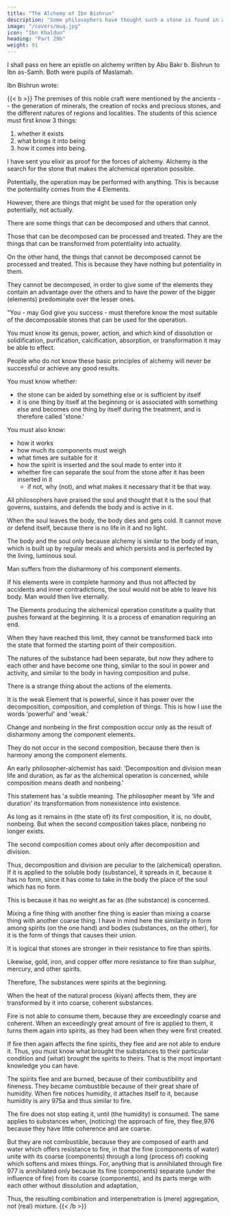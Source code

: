 ```yaml
---
title: "The Alchemy of Ibn Bishrun"
description: "Some philosophers have thought such a stone is found in animals, plants, minerals, or in everything"
image: "/covers/muq.jpg"
icon: "Ibn Khaldun"
heading: "Part 29b"
weight: 91
---
```



I shall pass on here an epistle on alchemy written by Abu Bakr b. Bishrun <!-- 969 --> to Ibn as-Samh. Both were pupils of Maslamah. <!-- If considered as carefully as it deserves to be, the --> 
 <!-- 970 -->
<!-- My discussion of Ibn Bishrn will show my attitude toward alchemy.  -->

<!-- After some introductory (remarks) in the epistle, which have nothing to do with the subject,  -->

Ibn Bishrun wrote: 

{{< b >}}
The premises of this noble craft were mentioned by the ancients -- the generation of minerals, the creation of rocks and precious stones, and the different natures of regions and localities. The students of this science must first know 3 things:
1. whether it exists
2. what brings it into being
3. how it comes into being.

<!-- If the student of alchemy knows these three things well, he achieves his object and knows as much as can be known about this science. -->

I have sent you elixir as proof for the forces of alchemy. Alchemy is the search for the stone that makes the alchemical operation possible.

Potentially, the operation may be performed with anything. This is because the potentiality comes from the 4 Elements.

<!--  It originated from their composition at the beginning and will revert to them at the
end.  -->

However, there are things that might be used for the operation only potentially, not actually.

There are some things that can be decomposed and others that cannot. 

Those that can be decomposed can be processed and treated. They are the things that can be transformed from potentiality into actuality. 

On the other hand, the things that cannot be decomposed cannot be processed and treated. This is because they have nothing but potentiality in them. 

They cannot be decomposed, in order to give some of the elements they contain an advantage over the others and to have the power of the bigger (elements) predominate over the lesser ones.

"You - may God give you success - must therefore know the most suitable of the decomposable stones that can be used for the operation. 

You must know its genus, power, action, and which kind of dissolution or solidification, purification, calcification, absorption, or transformation it may be able to effect. 

People who do not know these basic principles of alchemy will never be successful or achieve any good results. 

You must know whether:
- the stone can be aided by something else or is sufficient by itself
- it is one thing by itself at the beginning or is associated with something else and becomes one thing by itself during the treatment, and is therefore called 'stone.' 

You must also know:
- how it works
- how much its components must weigh 
- what times are suitable for it
- how the spirit is inserted and the soul made to enter into it
- whether fire can separate the soul from the stone after it has been inserted in it
  - if not, why (not), and what makes it necessary that it be that way. 

All philosophers have praised the soul and thought that it is the soul that governs, sustains, and defends the body and is active in it.

When the soul leaves the body, the body dies and gets cold. It cannot move or defend itself, because there is no life in it and no light.

<!-- 971 -->
The body and the soul only because alchemy is similar to the body of man, which is built up by regular meals  and which persists and is perfected by the living, luminous soul.

<!-- , which enables the body to do the great and mutually contradictory things that only the living power of the soul can do.  -->

Man suffers from the disharmony of his component elements. 

If his elements were in complete harmony and thus not affected by accidents and inner contradictions,
the soul would not be able to leave his body. Man would then live eternally. 

<!-- Praised be He who governs all things, He is exalted. -->

The Elements producing the alchemical operation constitute a quality that pushes forward at the beginning. It is a process of emanation requiring an end.

When they have reached this limit, they cannot be transformed back into the state that formed the starting point of their composition. <!-- 972 --> 

The natures of the substance had been separate, but now they adhere to each other and have become one thing, similar to the soul in power and activity, and similar to the body in having composition and pulse. <!-- 973 --> 

There is a strange thing about the actions of the elements.

It is the weak Element that is powerful, since it has power over the decomposition, composition, and completion of things. This is how I use the words 'powerful' and 'weak.'

Change and nonbeing in the first composition occur only as the result of disharmony among the component elements. 

They do not occur in the second composition, because there then is harmony among the component elements.

An early philosopher-alchemist has said: 'Decomposition and division mean life and duration, as far as the alchemical operation is concerned, while composition means death and nonbeing.' 

<!-- 974 -->
This statement has 'a subtle meaning. The philosopher meant by 'life and duration' its transformation from nonexistence into existence.

As long as it remains in (the state of) its first composition, it is, no doubt, nonbeing. But when the second composition takes place, nonbeing no longer exists. 

The second composition comes about only after decomposition and division. 

<!-- 975 -->
Thus, decomposition and division are peculiar to the (alchemical) operation. If it is applied to the soluble body (substance), it spreads in it, because it has no form, since it has come to take in the body the place of the soul which has no form. 

This is because it has no weight as far as (the substance) is concerned. 

Mixing a fine thing with another fine thing is easier than mixing a coarse thing with another coarse thing. I have in mind here the similarity in form among spirits (on the one hand) and bodies (substances, on the
other), for it is the form of things that causes their union. 

<!-- I mention this to you, so that you may know that the (alchemical) operation is more agreeable and simpler if it is undertaken with fine spiritual elements than if it is undertaken with coarse corporeal (substances). -->

It is logical that stones are stronger in their resistance to fire than spirits. 

Likewise, gold, iron, and copper offer more resistance to fire than sulphur, mercury, and other spirits.

Therefore, The substances were spirits at the beginning.

When the heat of the natural process (kiyan) affects them, they are transformed by it into coarse, coherent substances. 

Fire is not able to consume them, because they are exceedingly coarse and coherent. When an exceedingly great amount of fire is applied to them, it turns them again into spirits, as they had been when they were first created. 

If fire then again affects the fine spirits, they flee and are not able to endure it. Thus, you must know what brought the substances to their particular condition and (what) brought the spirits to theirs. That is the most important knowledge you can have.

The spirits flee and are burned, because of their combustibility and fineness. They became combustible because of their great share of humidity. When fire notices humidity, it attaches itself to it, because humidity is airy 975a and thus similar to fire. 

The fire does not stop eating it, until (the humidity) is consumed. The same applies to substances when, (noticing) the approach of fire, they flee,976 because they have little coherence and are coarse. 

But they are not combustible, because they are composed of earth and water which offers resistance to fire, in that the fine (components of water) unite with its coarse (components) through a long (process of) cooking which softens and mixes things. For, anything that is annihilated through fire 977 is annihilated only because its fine (components) separate (under the influence of fire) from its coarse (components), and its parts merge with each other without dissolution and adaptation, 

Thus, the resulting combination and interpenetration is (mere) aggregation, not (real) mixture.
{{< /b >}}
